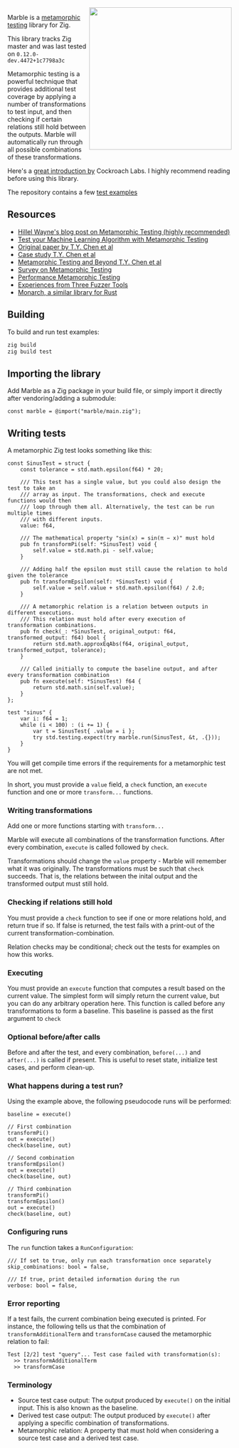 <img align="right" width="320" src="https://user-images.githubusercontent.com/34946442/159163318-432052e3-69c7-4598-aaac-74d54f67c8b4.png">

Marble is a [metamorphic testing](https://en.wikipedia.org/wiki/Metamorphic_testing) library for Zig.

This library tracks Zig master and was last tested on `0.12.0-dev.4472+1c7798a3c`

Metamorphic testing is a powerful technique that provides additional test coverage by applying a number of transformations to test input, and then checking if certain relations still hold between the outputs. Marble will automatically run through all possible combinations of these transformations.

Here's a [great introduction by](https://www.cockroachlabs.com/blog/metamorphic-testing-the-database/) Cockroach Labs. I highly recommend reading before using this library.

The repository contains a few [test examples](https://github.com/cryptocode/marble/blob/main/src/example_tests.zig)

## Resources
* [Hillel Wayne's blog post on Metamorphic Testing (highly recommended)](https://www.hillelwayne.com/post/metamorphic-testing/)
* [Test your Machine Learning Algorithm with Metamorphic Testing](https://medium.com/trustableai/testing-ai-with-metamorphic-testing-61d690001f5c)
* [Original paper by T.Y. Chen et al](https://www.cse.ust.hk/~scc/publ/CS98-01-metamorphictesting.pdf)
* [Case study T.Y. Chen et al](http://grise.upm.es/rearviewmirror/conferencias/jiisic04/Papers/25.pdf)
* [Metamorphic Testing and Beyond T.Y. Chen et al](https://www.cs.hku.hk/data/techreps/document/TR-2003-06.pdf)
* [Survey on Metamorphic Testing](http://www.cs.ecu.edu/reu/reufiles/read/metamorphicTesting-16.pdf)
* [Performance Metamorphic Testing](http://www.lsi.us.es/~jtroya/publications/NIER17_at_ICSE17.pdf)
* [Experiences from Three Fuzzer Tools](https://johnwickerson.github.io/papers/dreamingup_MET21.pdf)
* [Monarch, a similar library for Rust](https://github.com/zmitchell/monarch/blob/master/src/runner.rs)

## Building

To build and run test examples:

```bash
zig build
zig build test
```

## Importing the library
Add Marble as a Zig package in your build file, or simply import it directly after vendoring/adding a submodule:

```zig
const marble = @import("marble/main.zig");
```

## Writing tests

A metamorphic Zig test looks something like this:

```zig
const SinusTest = struct {
    const tolerance = std.math.epsilon(f64) * 20;

    /// This test has a single value, but you could also design the test to take an
    /// array as input. The transformations, check and execute functions would then
    /// loop through them all. Alternatively, the test can be run multiple times
    /// with different inputs.
    value: f64,

    /// The mathematical property "sin(x) = sin(π − x)" must hold
    pub fn transformPi(self: *SinusTest) void {
        self.value = std.math.pi - self.value;
    }

    /// Adding half the epsilon must still cause the relation to hold given the tolerance
    pub fn transformEpsilon(self: *SinusTest) void {
        self.value = self.value + std.math.epsilon(f64) / 2.0;
    }

    /// A metamorphic relation is a relation between outputs in different executions.
    /// This relation must hold after every execution of transformation combinations.
    pub fn check(_: *SinusTest, original_output: f64, transformed_output: f64) bool {
        return std.math.approxEqAbs(f64, original_output, transformed_output, tolerance);
    }

    /// Called initially to compute the baseline output, and after every transformation combination
    pub fn execute(self: *SinusTest) f64 {
        return std.math.sin(self.value);
    }
};

test "sinus" {
    var i: f64 = 1;
    while (i < 100) : (i += 1) {
        var t = SinusTest{ .value = i };
        try std.testing.expect(try marble.run(SinusTest, &t, .{}));
    }
}
```

You will get compile time errors if the requirements for a metamorphic test are not met.

In short, you must provide a `value` field, a `check` function, an `execute` function and one or more `transform...` functions.

### Writing transformations
Add one or more functions starting with `transform...`

Marble will execute all combinations of the transformation functions. After every
combination, `execute` is called followed by `check`.

Transformations should change the `value` property - Marble will remember what it was originally. The transformations must be such that `check`
succeeds. That is, the relations between the inital output and the transformed output must still hold.

### Checking if relations still hold
You must provide a `check` function to see if one or more relations hold, and return true if so. If false is returned, the test fails with a print-out of the current transformation-combination.

Relation checks may be conditional; check out the tests for examples on how this works.

### Executing
You must provide an `execute` function that computes a result based on the current value. The simplest form will simply return the current value, but you can
do any arbitrary operation here. This function is called before any transformations to form a baseline. This baseline is passed as the first argument to `check`

### Optional before/after calls

Before and after the test, and every combination, `before(...)` and `after(...)` is called if present. This is useful to reset state, initialize test cases, and perform clean-up.

### What happens during a test run?

Using the example above, the following pseudocode runs will be performed:

```
baseline = execute()

// First combination
transformPi()
out = execute()
check(baseline, out)

// Second combination
transformEpsilon()
out = execute()
check(baseline, out)

// Third combination
transformPi()
transformEpsilon()
out = execute()
check(baseline, out)
```

### Configuring runs

The `run` function takes a `RunConfiguration`:

```zig
/// If set to true, only run each transformation once separately
skip_combinations: bool = false,

/// If true, print detailed information during the run
verbose: bool = false,
```

### Error reporting

If a test fails, the current combination being executed is printed. For instance, the following tells us that the combination of `transformAdditionalTerm` and `transformCase` caused the metamorphic relation to fail:

```
Test [2/2] test "query"... Test case failed with transformation(s):
  >> transformAdditionalTerm
  >> transformCase
```

### Terminology

* Source test case output: The output produced by `execute()` on the initial input. This is also known as the baseline.
* Derived test case output: The output produced by `execute()` after applying a specific combination of transformations.
* Metamorphic relation: A property that must hold when considering a source test case and a derived test case.
